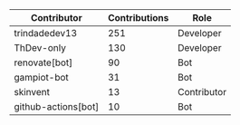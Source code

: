 | Contributor | Contributions | Role |
| ------------ | -------------- | ---- |
| trindadedev13 | 251 | Developer |
| ThDev-only | 130 | Developer |
| renovate[bot] | 90 | Bot |
| gampiot-bot | 31 | Bot |
| skinvent | 13 | Contributor |
| github-actions[bot] | 10 | Bot |
